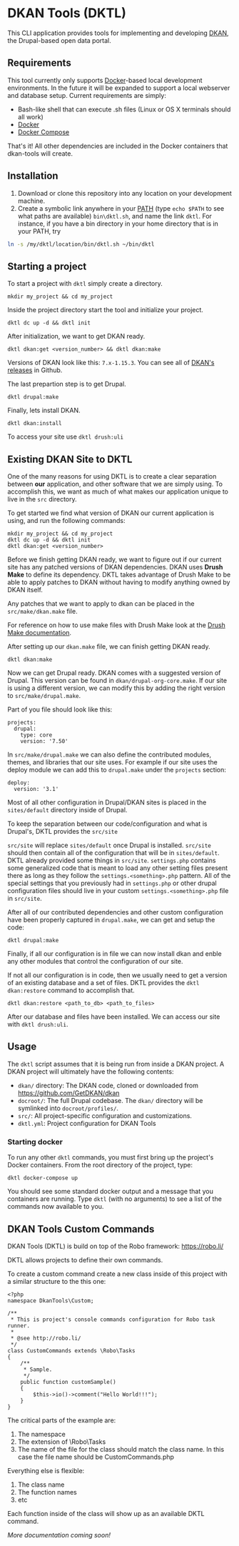 # DKAN Tools (DKTL)

This CLI application provides tools for implementing and developing [DKAN](https://getdkan.org/), the Drupal-based open data portal.

## Requirements

This tool currently only supports [Docker](https://www.docker.com/)-based local development environments. In the future it will be expanded to support a local webserver and database setup. Current requirements are simply:

* Bash-like shell that can execute .sh files (Linux or OS X terminals should all work)
* [Docker](https://www.docker.com/get-docker)
* [Docker Compose](https://docs.docker.com/compose/)

That's it! All other dependencies are included in the Docker containers that dkan-tools will create.

## Installation

1. Download or clone this repository into any location on your development machine.
2. Create a symbolic link anywhere in your [PATH](http://www.linfo.org/path_env_var.html) (type `echo $PATH` to see what paths are available) `bin\dktl.sh`, and name the link `dktl`. For instance, if you have a bin directory in your home directory that is in your PATH, try  
```bash
ln -s /my/dktl/location/bin/dktl.sh ~/bin/dktl
```

## Starting a project
To start a project with ``dktl`` simply create a directory.

```mkdir my_project && cd my_project```

Inside the project directory start the tool and initialize your project.

```dktl dc up -d && dktl init```

After initialization, we want to get DKAN ready.

```dktl dkan:get <version_number> && dktl dkan:make```

Versions of DKAN look like this: ``7.x-1.15.3``. You can see all of [DKAN's releases](https://github.com/getDkan/dkan/releases) in Github.

The last prepartion step is to get Drupal.

```dktl drupal:make```

Finally, lets install DKAN.

```dktl dkan:install```

To access your site use ``dktl drush:uli``

## Existing DKAN Site to DKTL

One of the many reasons for using DKTL is to create a clear separation between **our** application, and other software that we are simply using. To accomplish this, we want as much of what makes our application unique to live in the ``src`` directory.

To get started we find what version of DKAN our current application is using, and run the following commands:

```
mkdir my_project && cd my_project
dktl dc up -d && dktl init
dktl dkan:get <version_number>
```

Before we finish getting DKAN ready, we want to figure out if our current site has any patched versions of DKAN dependencies. DKAN uses **Drush Make** to define its dependency. DKTL takes advantage of Drush Make to be able to apply patches to DKAN without having to modify anything owned by DKAN itself.

Any patches that we want to apply to dkan can be placed in the ``src/make/dkan.make`` file.

For reference on how to use make files with Drush Make look at the [Drush Make documentation](http://docs.drush.org/en/7.x/make/).

After setting up our ``dkan.make`` file, we can finish getting DKAN ready.

``dktl dkan:make``

Now we can get Drupal ready. DKAN comes with a suggested version of Drupal. This version can be found in ``dkan/drupal-org-core.make``. If our site is using a different version, we can modify this by adding the right version to ``src/make/drupal.make``.

Part of you file should look like this:

```
projects:
  drupal:
    type: core
    version: '7.50'

```

In ``src/make/drupal.make`` we can also define the contributed modules, themes, and libraries that our site uses. For example if our site uses the deploy module we can add this to ``drupal.make`` under the ``projects`` section:

```
deploy:
  version: '3.1'
```

Most of all other configuration in Drupal/DKAN sites is placed in the ``sites/default`` directory inside of Drupal.

To keep the separation between our code/configuration and what is Drupal's, DKTL provides the ``src/site``

``src/site`` will replace ``sites/default`` once Drupal is installed. ``src/site`` should then contain all of the configuration that will be in ``sites/default``. DKTL already provided some things in ``src/site``. ``settings.php`` contains some generalized code that is meant to load any other setting files present there as long as they follow the ``settings.<something>.php`` pattern. All of the special settings that you previously had in ``settings.php`` or other drupal configuration files should live in your custom ``settings.<something>.php`` file in ``src/site``. 

After all of our contributed dependencies and other custom configuration have been properly captured in ``drupal.make``, we can get and setup the code:

```dktl drupal:make```

Finally, if all our configuration is in file we can now install dkan and enble any other modules that control the configuration of our site.

If not all our configuration is in code, then we usually need to get a version of an existing database and a set of files. DKTL provides the ``dktl dkan:restore`` command to accomplish that.

``dktl dkan:restore <path_to_db> <path_to_files>``

After our database and files have been installed. We can access our site with ``dktl drush:uli``.
 

## Usage

The `dktl` script assumes that it is being run from inside a DKAN project. A DKAN project will ultimately have the following contents:

* `dkan/` directory: The DKAN code, cloned or downloaded from https://github.com/GetDKAN/dkan
* `docroot/`: The full Drupal codebase. The `dkan/` directory will be symlinked into `docroot/profiles/`.
* `src/`: All project-specific configuration and customizations.
* `dktl.yml`: Project configuration for DKAN Tools

### Starting docker

To run any other `dktl` commands, you must first bring up the project's Docker containers. From the root directory of the project, type:
```
dktl docker-compose up
```
You should see some standard docker output and a message that you containers are running. Type `dktl` (with no arguments) to see a list of the commands now available to you.

## DKAN Tools Custom Commands

DKAN Tools (DKTL) is build on top of the Robo framework: https://robo.li/

DKTL allows projects to define their own commands.

To create a custom command create a new class inside of this project with a similar structure to the this one:

```
<?php
namespace DkanTools\Custom;

/**
 * This is project's console commands configuration for Robo task runner.
 *
 * @see http://robo.li/
 */
class CustomCommands extends \Robo\Tasks
{
    /**
     * Sample.
     */
    public function customSample()
    {
        $this->io()->comment("Hello World!!!");
    }
}
```

The critical parts of the example are:
1) The namespace
1) The extension of \Robo\Tasks
1) The name of the file for the class should match the class name. In this case the file name should be CustomCommands.php

Everything else is flexible: 
1) The class name
1) The function names
1) etc

Each function inside of the class will show up as an available DKTL command.

_More documentation coming soon!_